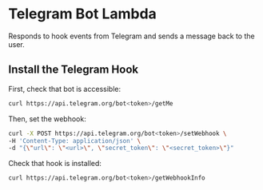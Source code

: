 # Telegram Bot Lambda

Responds to hook events from Telegram and sends a message back to the user.

## Install the Telegram Hook

First, check that bot is accessible:
```bash
curl https://api.telegram.org/bot<token>/getMe
```

Then, set the webhook:
```bash
curl -X POST https://api.telegram.org/bot<token>/setWebhook \
-H 'Content-Type: application/json' \
-d "{\"url\": \"<url>\", \"secret_token\": \"<secret_token>\"}"
```

Check that hook is installed:
```bash
curl https://api.telegram.org/bot<token>/getWebhookInfo
```
